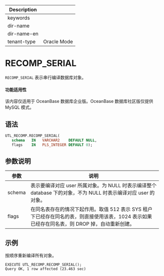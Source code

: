 | Description   |                 |
|---------------|-----------------|
| keywords      |                 |
| dir-name      |                 |
| dir-name-en   |                 |
| tenant-type   | Oracle Mode     |

# RECOMP_SERIAL

`RECOMP_SERIAL` 表示串行编译数据库对象。

 <main id="notice" >
    <h4>功能适用性</h4>
    <p>该内容仅适用于 OceanBase 数据库企业版。OceanBase 数据库社区版仅提供 MySQL 模式。</p>
  </main>

## 语法

```sql
UTL_RECOMP.RECOMP_SERIAL(
   schema   IN   VARCHAR2    DEFAULT NULL,
   flags    IN   PLS_INTEGER DEFAULT 0);
```

## 参数说明

|                       参数            |                说明                       |
|--------------------------------------------|---------------------------------------------------|
|schema|表示要编译对应 user 所属对象。为 NULL 时表示编译整个 database 下的对象，不为 NULL 时表示编译对应 user 的对象。|
|flags|在同名表存在的情况下起作用。取值 512 表示 SYS 租户下已经存在同名的表，则直接使用该表，1024 表示如果已经存在同名表，则 DROP 掉，自动重新创建。|

## 示例

按顺序重新编译所有对象。

```shell
EXECUTE UTL_RECOMP.RECOMP_SERIAL();
Query OK, 1 row affected (23.463 sec)
```
